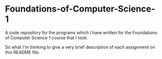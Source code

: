 # Foundations-of-Computer-Science-1
A code repository for the programs which I have written for the Foundations of Computer Science 1 course that I took. 


So what I'm thinking to give a very brief description of each assignment on this README file. 
